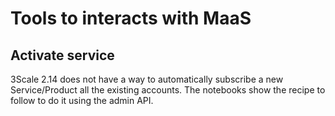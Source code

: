 # Tools to interacts with MaaS

## Activate service

3Scale 2.14 does not have a way to automatically subscribe a new Service/Product all the existing accounts. The notebooks show the recipe to follow to do it using the admin API.
